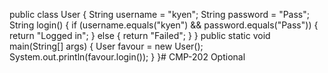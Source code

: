 public class User {
    String username = "kyen";
    String password = "Pass";
    String login() {
        if (username.equals("kyen") && password.equals("Pass")) {
            return "Logged in";
        } else {
            return "Failed";
        }
    }
    public static void main(String[] args) {
        User favour = new User();
        System.out.println(favour.login());
    }
}# CMP-202
Optional
